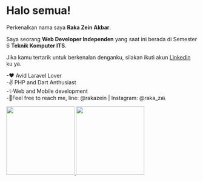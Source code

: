 # Halo semua! 
Perkenalkan nama saya **Raka Zein Akbar**.

Saya seorang **Web Developer Independen** yang saat ini berada di Semester 6 **Teknik Komputer ITS**.

Jika kamu tertarik untuk berkenalan denganku, silakan ikuti akun [Linkedin](https://www.linkedin.com/in/shingo-madre/) ku ya.

  -❤ Avid Laravel Lover\
  -✌ PHP and Dart Anthusiast\
  -✨Web and Mobile development\
  -🤳Feel free to reach me, line: @rakazein | Instagram: @raka_za\
 
<p align="left">
<a href="https://github.com/gilangadhan">
  <img height="180em" src="https://github-readme-stats-eight-theta.vercel.app/api?username=shingo-madre&show_icons=true&theme=algolia&include_all_commits=true&count_private=true"/>
  <img height="180em" src="https://github-readme-stats-eight-theta.vercel.app/api/top-langs/?username=shingo-madre&layout=compact&langs_count=8&theme=algolia"/>
</a>
</p>
